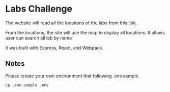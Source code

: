 # Labs Challenge

The website will read all the locations of the labs from this [link](https://drive.google.com/file/d/1XjqJ7kp2AcMQjWaf_exDTTx-1qU4ctGp/view?usp=sharing).

From the locations, the site will use the map to display all locations. It allows user can search all lab by name

It was built with Express, React, and Webpack.

## Notes

Please create your own environment that following .env.sample.

```
cp .env.sample .env
```
